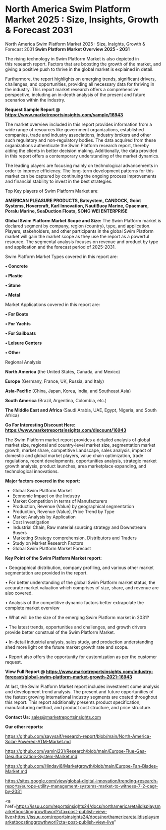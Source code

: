# North America Swim Platform Market 2025 : Size, Insights, Growth & Forecast 2031
 North America Swim Platform Market 2025 : Size, Insights, Growth & Forecast 2031
<Strong> Swim Platform Market Overview 2025 - 2031</strong>

The rising technology in Swim Platform Market is also depicted in this research report. Factors that are boosting the growth of the market, and giving a positive push to thrive in the global market is explained in detail.

Furthermore, the report highlights on emerging trends, significant drivers, challenges, and opportunities, providing all necessary data for thriving in the industry. This report market research offers a comprehensive perspective, including an in-depth analysis of the present and future scenarios within the industry.

<strong>Request Sample Report @ <a href=https://www.marketreportsinsights.com/sample/16943>https://www.marketreportsinsights.com/sample/16943</a></strong>

The market overview included in this report provides information from a wide range of resources like government organizations, established companies, trade and industry associations, industry brokers and other such regulatory and non-regulatory bodies. The data acquired from these organizations authenticate the Swim Platform research report, thereby aiding the clients in better decision making. Additionally, the data provided in this report offers a contemporary understanding of the market dynamics.

The leading players are focusing mainly on technological advancements in order to improve efficiency. The long-term development patterns for this market can be captured by continuing the ongoing process improvements and financial stability to invest in the best strategies.

Top Key players of Swim Platform Market are:

<strong>AMERICAN PLEASURE PRODUCTS, Batsystem, CANDOCK, Goiot Systems, Hovercraft, Karl Innovation, NautiBuoy Marine, Opacmare, Poralu Marine, SeaDuction Floats, SONG WEI ENTERPRISE</strong>

<strong><b>Global Swim Platform Market Scope and Size:</b></strong>
The Swim Platform market is declared segment by company, region (country), type, and application. Players, stakeholders, and other participants in the global Swim Platform market will gain the market scope as they use the report as a powerful resource. The segmental analysis focuses on revenue and product by type and application and the forecast period of 2025-2031.

Swim Platform Market Types covered in this report are:

<strong>• Concrete

• Plastic

• Stone

• Metal</strong>

Market Applications covered in this report are:

<strong>• For Boats

• For Yachts

• For Sailboats

• Leisure Centers

• Other</strong> 

Regional Analysis

<strong>North America</strong> (the United States, Canada, and Mexico)

<strong>Europe</strong> (Germany, France, UK, Russia, and Italy)

<strong>Asia-Pacific</strong> (China, Japan, Korea, India, and Southeast Asia)

<strong>South America</strong> (Brazil, Argentina, Colombia, etc.)

<strong>The Middle East and Africa</strong> (Saudi Arabia, UAE, Egypt, Nigeria, and South Africa)

<strong>Go For Interesting Discount Here: <a href=https://www.marketreportsinsights.com/discount/16943>https://www.marketreportsinsights.com/discount/16943</a></strong>

The Swim Platform market report provides a detailed analysis of global market size, regional and country-level market size, segmentation market growth, market share, competitive Landscape, sales analysis, impact of domestic and global market players, value chain optimization, trade regulations, recent developments, opportunities analysis, strategic market growth analysis, product launches, area marketplace expanding, and technological innovations.

<strong><b>Major factors covered in the report:</b></strong>
<ul>
  <li>Global Swim Platform Market </li>
  <li>Economic Impact on the Industry</li>
  <li>Market Competition in terms of Manufacturers</li>
  <li>Production, Revenue (Value) by geographical segmentation</li>
  <li>Production, Revenue (Value), Price Trend by Type</li>
  <li>Market Analysis by Application</li>
  <li>Cost Investigation</li>
  <li>Industrial Chain, Raw material sourcing strategy and Downstream Buyers</li>
  <li>Marketing Strategy comprehension, Distributors and Traders</li>
  <li>Study on Market Research Factors</li>
  <li>Global Swim Platform Market Forecast</li>
</ul>

<strong><b>Key Point of the Swim Platform Market report:</b></strong>

• Geographical distribution, company profiling, and various other market segmentation are provided in the report.

• For better understanding of the global Swim Platform market status, the accurate market valuation which comprises of size, share, and revenue are also covered.

• Analysis of the competitive dynamic factors better extrapolate the complete market overview

• What will be the size of the emerging Swim Platform market in 2031?

• The latest trends, opportunities and challenges, and growth drivers provide better construal of the Swim Platform Market.

• In-detail industrial analysis, sales study, and production understanding shed more light on the future market growth rate and scope.

• Report also offers the opportunity for customization as per the customer request.

<strong><b>View Full Report @ <a href=https://www.marketreportsinsights.com/industry-forecast/global-swim-platform-market-growth-2021-16943>https://www.marketreportsinsights.com/industry-forecast/global-swim-platform-market-growth-2021-16943</a></b></strong>


At last, the Swim Platform Market report includes investment come analysis and development trend analysis. The present and future opportunities of the fastest growing international industry segments are coated throughout this report. This report additionally presents product specification, manufacturing method, and product cost structure, and price structure.

<strong>Contact Us:</strong>
sales@marketreportsinsights.com

<strong>Our other reports:</strong>

<a href=https://github.com/sayysaif/research-report/blob/main/North-America-Solar-Powered-ATM-Market.md>https://github.com/sayysaif/research-report/blob/main/North-America-Solar-Powered-ATM-Market.md</a>

<a href=https://github.com/yamini231/Research/blob/main/Europe-Flue-Gas-Desulfurization-System-Market.md>https://github.com/yamini231/Research/blob/main/Europe-Flue-Gas-Desulfurization-System-Market.md</a>

<a href=https://github.com/Hindavi8/Marketgrowth/blob/main/Europe-Fan-Blades-Market.md>https://github.com/Hindavi8/Marketgrowth/blob/main/Europe-Fan-Blades-Market.md</a>

<a href=https://sites.google.com/view/global-digital-innovation/trending-research-reports/europe-utility-management-systems-market-to-witness-7-2-cagr-by-2031>https://sites.google.com/view/global-digital-innovation/trending-research-reports/europe-utility-management-systems-market-to-witness-7-2-cagr-by-2031</a>

<a href=https://issuu.com/reportsinsights24/docs/northamericaretaildisplaysmarketboostinggrowthworl?cta=post-publish-view-live>https://issuu.com/reportsinsights24/docs/northamericaretaildisplaysmarketboostinggrowthworl?cta=post-publish-view-live</a>"
